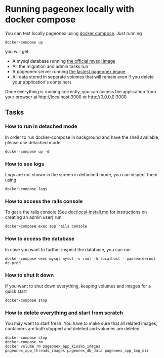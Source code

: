 # Running pageonex locally with docker compose

You can test locally pageonex using [docker compose](https://docs.docker.com/compose/). Just running

```
docker-compose up
```

you will get

* A mysql database running [the official mysql image](https://hub.docker.com/_/mysql/)
* All the migration and admin tasks run
* A pageonex server running [the lastest pageonex image](https://hub.docker.com/r/pageonex/pageonex)
* All data stored in separate volumes that will remain even if you delete your application's containers

Once everything is running correctly, you can access the application from your browser at http://localhost:3000 or http://0.0.0.0:3000

## Tasks

### How to run in detached mode

In order to run docker-compose in background and have the shell available, please use detached mode
```
docker-compose up -d
```

### How to see logs

Logs are not shown in the screen in detached mode, you can inspect them using
```
docker-compose logs
```

### How to access the rails console

To get a the rails console (See [doc/local-install.md](/doc/local-install.md#process) for instructions on creating an admin user) run
```
docker-compose exec app rails console
```

### How to access the database

In case you want to further inspect the database, you can run
```
docker-compose exec mysql mysql -u root -h localhost --password=root dc-prod
```

### How to shut it down

If you want to shut down everything, keeping volumes and images for a quick start
```
docker-compose stop
```

### How to delete everything and start from scratch

You may want to start fresh. You have to make sure that all related images, containers are both stopped and deleted and volumes are deleted
```
docker-compose stop
docker-compose rm
docker volume rm pageonex_app_kiosko_images pageonex_app_threads_images pageonex_db_data pageonex_app_tmp_dir
```
